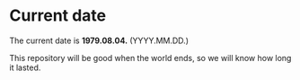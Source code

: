 # Current date

The current date is **1979.08.04.** (YYYY.MM.DD.)

This repository will be good when the world ends, so we will know how long it lasted.